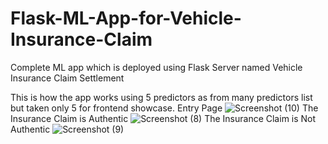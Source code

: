 # Flask-ML-App-for-Vehicle-Insurance-Claim
Complete ML app which is deployed using Flask Server named Vehicle Insurance Claim Settlement


This is how the app works using 5 predictors as from many predictors list but taken only 5 for frontend showcase.
Entry Page
![Screenshot (10)](https://user-images.githubusercontent.com/44944830/216769767-f466f170-8109-4058-96f2-3d6a3097dbb7.png)
The Insurance Claim is Authentic
![Screenshot (8)](https://user-images.githubusercontent.com/44944830/216769783-52895686-f96d-45a2-ba8c-4aeb1878bc1c.png)
The Insurance Claim is Not Authentic
![Screenshot (9)](https://user-images.githubusercontent.com/44944830/216769814-d5718e4a-fa66-4382-be81-5f6e141a137f.png)
